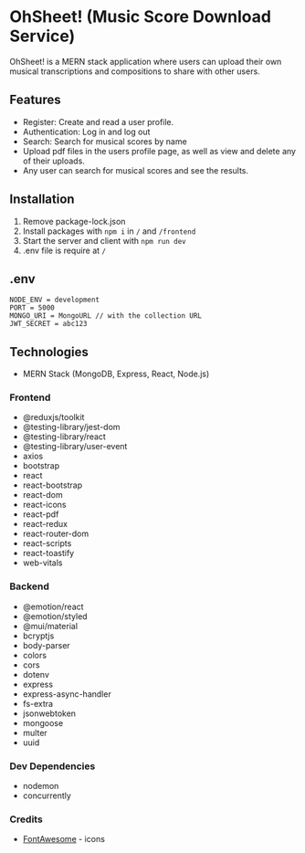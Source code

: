 # OhSheet! (Music Score Download Service)
OhSheet! is a MERN stack application where users can upload their own musical transcriptions and compositions to share with other users.

## Features
* Register: Create and read a user profile.
* Authentication: Log in and log out
* Search: Search for musical scores by name
* Upload pdf files in the users profile page, as well as view and delete any of their uploads.
* Any user can search for musical scores and see the results.

## Installation
1. Remove package-lock.json
2. Install packages with `npm i` in `/` and `/frontend`
3. Start the server and client with `npm run dev`
4. .env file is require at `/`

## .env
```
NODE_ENV = development
PORT = 5000
MONGO_URI = MongoURL // with the collection URL
JWT_SECRET = abc123
```

## Technologies
* MERN Stack (MongoDB, Express, React, Node.js)

### Frontend
* @reduxjs/toolkit
* @testing-library/jest-dom
* @testing-library/react
* @testing-library/user-event
* axios
* bootstrap
* react
* react-bootstrap
* react-dom
* react-icons
* react-pdf
* react-redux
* react-router-dom
* react-scripts
* react-toastify
* web-vitals

### Backend
* @emotion/react
* @emotion/styled
* @mui/material
* bcryptjs
* body-parser
* colors
* cors
* dotenv
* express
* express-async-handler
* fs-extra
* jsonwebtoken
* mongoose
* multer
* uuid

### Dev Dependencies
* nodemon
* concurrently

### Credits
* [FontAwesome](https://fontawesome.com/) - icons
